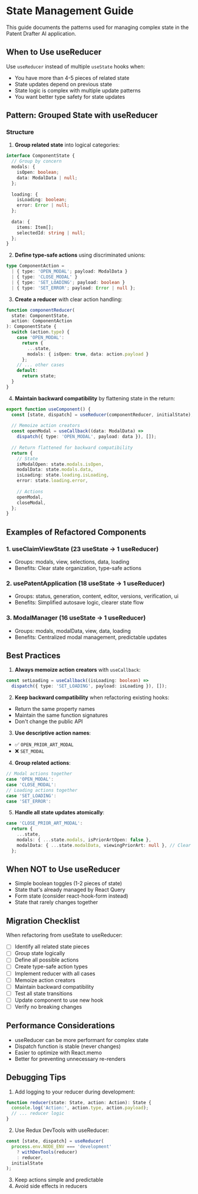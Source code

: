 # State Management Guide

This guide documents the patterns used for managing complex state in the Patent Drafter AI application.

## When to Use useReducer

Use `useReducer` instead of multiple `useState` hooks when:
- You have more than 4-5 pieces of related state
- State updates depend on previous state
- State logic is complex with multiple update patterns
- You want better type safety for state updates

## Pattern: Grouped State with useReducer

### Structure

1. **Group related state** into logical categories:
```typescript
interface ComponentState {
  // Group by concern
  modals: {
    isOpen: boolean;
    data: ModalData | null;
  };
  
  loading: {
    isLoading: boolean;
    error: Error | null;
  };
  
  data: {
    items: Item[];
    selectedId: string | null;
  };
}
```

2. **Define type-safe actions** using discriminated unions:
```typescript
type ComponentAction =
  | { type: 'OPEN_MODAL'; payload: ModalData }
  | { type: 'CLOSE_MODAL' }
  | { type: 'SET_LOADING'; payload: boolean }
  | { type: 'SET_ERROR'; payload: Error | null };
```

3. **Create a reducer** with clear action handling:
```typescript
function componentReducer(
  state: ComponentState,
  action: ComponentAction
): ComponentState {
  switch (action.type) {
    case 'OPEN_MODAL':
      return {
        ...state,
        modals: { isOpen: true, data: action.payload }
      };
    // ... other cases
    default:
      return state;
  }
}
```

4. **Maintain backward compatibility** by flattening state in the return:
```typescript
export function useComponent() {
  const [state, dispatch] = useReducer(componentReducer, initialState);
  
  // Memoize action creators
  const openModal = useCallback((data: ModalData) => 
    dispatch({ type: 'OPEN_MODAL', payload: data }), []);
    
  // Return flattened for backward compatibility
  return {
    // State
    isModalOpen: state.modals.isOpen,
    modalData: state.modals.data,
    isLoading: state.loading.isLoading,
    error: state.loading.error,
    
    // Actions
    openModal,
    closeModal,
  };
}
```

## Examples of Refactored Components

### 1. useClaimViewState (23 useState → 1 useReducer)
- Groups: modals, view, selections, data, loading
- Benefits: Clear state organization, type-safe actions

### 2. usePatentApplication (18 useState → 1 useReducer)
- Groups: status, generation, content, editor, versions, verification, ui
- Benefits: Simplified autosave logic, clearer state flow

### 3. ModalManager (16 useState → 1 useReducer)
- Groups: modals, modalData, view, data, loading
- Benefits: Centralized modal management, predictable updates

## Best Practices

1. **Always memoize action creators** with `useCallback`:
```typescript
const setLoading = useCallback((isLoading: boolean) => 
  dispatch({ type: 'SET_LOADING', payload: isLoading }), []);
```

2. **Keep backward compatibility** when refactoring existing hooks:
- Return the same property names
- Maintain the same function signatures
- Don't change the public API

3. **Use descriptive action names**:
- ✅ `OPEN_PRIOR_ART_MODAL`
- ❌ `SET_MODAL`

4. **Group related actions**:
```typescript
// Modal actions together
case 'OPEN_MODAL':
case 'CLOSE_MODAL':
// Loading actions together  
case 'SET_LOADING':
case 'SET_ERROR':
```

5. **Handle all state updates atomically**:
```typescript
case 'CLOSE_PRIOR_ART_MODAL':
  return {
    ...state,
    modals: { ...state.modals, isPriorArtOpen: false },
    modalData: { ...state.modalData, viewingPriorArt: null }, // Clear data too
  };
```

## When NOT to Use useReducer

- Simple boolean toggles (1-2 pieces of state)
- State that's already managed by React Query
- Form state (consider react-hook-form instead)
- State that rarely changes together

## Migration Checklist

When refactoring from useState to useReducer:

- [ ] Identify all related state pieces
- [ ] Group state logically
- [ ] Define all possible actions
- [ ] Create type-safe action types
- [ ] Implement reducer with all cases
- [ ] Memoize action creators
- [ ] Maintain backward compatibility
- [ ] Test all state transitions
- [ ] Update component to use new hook
- [ ] Verify no breaking changes

## Performance Considerations

- useReducer can be more performant for complex state
- Dispatch function is stable (never changes)
- Easier to optimize with React.memo
- Better for preventing unnecessary re-renders

## Debugging Tips

1. Add logging to your reducer during development:
```typescript
function reducer(state: State, action: Action): State {
  console.log('Action:', action.type, action.payload);
  // ... reducer logic
}
```

2. Use Redux DevTools with useReducer:
```typescript
const [state, dispatch] = useReducer(
  process.env.NODE_ENV === 'development' 
    ? withDevTools(reducer) 
    : reducer,
  initialState
);
```

3. Keep actions simple and predictable
4. Avoid side effects in reducers